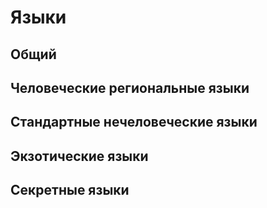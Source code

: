 # Языки

## Общий



## Человеческие региональные языки



## Стандартные нечеловеческие языки



## Экзотические языки



## Секретные языки



